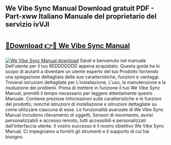 ## We Vibe Sync Manual Download gratuit PDF - Part-xww Italiano Manuale del proprietario del servizio ivVJl

# <h2><a href="http://df9lkug.blite.top/?on=We+Vibe+Sync+Manual">🔗Download 👉🔴 We Vibe Sync Manual</a></h2>

[![We Vibe Sync Manual download](https://i.imgur.com/lujVjoI.png)](http://df9lkug.blite.top/?on=We+Vibe+Sync+Manual)
Saluti e benvenuto nel manuale Dell'utente per il tuo REDDDDDDD appena acquistato. Questa guida ha lo scopo di aiutarti a diventare un utente esperto del tuo Prodotto fornendo una spiegazione dettagliata delle sue caratteristiche, funzioni e vantaggi. Troverai istruzioni dettagliate per L'installazione, L'uso, la manutenzione e la risoluzione dei problemi. Prima di mettere in funzione il tuo We Vibe Sync Manual, prenditi il tempo necessario per leggere attentamente questo Manuale. Contiene preziose informazioni sulle caratteristiche e le funzioni del prodotto, nonché istruzioni di installazione e istruzioni dettagliate su come utilizzare ciascuna di esse. Le funzionalità avanzate di We Vibe Sync Manual includono rilevamento di oggetti, Sensori di movimento, avvisi personalizzabili e accesso remoto, tutti accessibili e personalizzati dall'interfaccia utente. Il vostro successo è il nostro obiettivo We Vibe Sync Manual. Ci impegniamo a fornirti gli strumenti e il supporto di cui hai bisogno.
